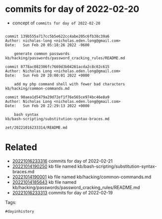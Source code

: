 # commits for day of 2022-02-20

- concept of `commits for day of 2022-02-20`

```

commit 139b555a717cc5b5e622cc4abe205c6fb38c39a6
Author: nicholas-long <nicholas.eden.long@gmail.com>
Date:   Sun Feb 20 05:18:26 2022 -0600

    generate common passwords
kb/hacking/passwords/password_cracking_rules/README.md

commit 8778ac082306fc7669d3b04261acda2c8c02c615
Author: Nicholas Long <nicholas.eden.long@gmail.com>
Date:   Sun Feb 20 20:00:01 2022 +0000

    add my php command shell with fewer bad characters
kb/hacking/common-commands.md

commit 90aea1d5479a29d72ef1f76e565ce974bc46e8a9
Author: Nicholas Long <nicholas.eden.long@gmail.com>
Date:   Sun Feb 20 22:29:13 2022 +0000

    bash syntax
kb/bash-scripting/substitution-syntax-braces.md
```

` zet/20221016233314/README.md `

# Related

- [20221016233316](/zet/20221016233316/README.md) commits for day of 2022-02-21
- [20221014190250](/zet/20221014190250/README.md) kb file named kb/bash-scripting/substitution-syntax-braces.md
- [20221014190001](/zet/20221014190001/README.md) kb file named kb/hacking/common-commands.md
- [20221014185643](/zet/20221014185643/README.md) kb file named kb/hacking/passwords/password_cracking_rules/README.md
- [20221016233313](/zet/20221016233313/README.md) commits for day of 2022-02-19

Tags:

    #dayinhistory
